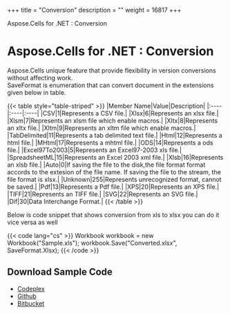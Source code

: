 +++
title = "Conversion" 
description = "" 
weight = 16817 
+++

Aspose.Cells for .NET : Conversion  

# Aspose.Cells for .NET : Conversion


Aspose.Cells unique feature that provide flexibility in version conversions without affecting work.  
SaveFormat is enumeration that can convert document in the extensions given below in table.

{{< table style="table-striped" >}}
|Member Name|Value|Description|
|:----|:----|:----|
|CSV|1|Represents a CSV file.|
|Xlsx|6|Represents an xlsx file.|
|Xlsm|7|Represents an xlsm file which enable macros.|
|Xltx|8|Represents an xltx file.|
|Xltm|9|Represents an xltm file which enable macros.|
|TabDelimited|11|Represents a tab delimited text file.|
|Html|12|Represents a html file.|
|MHtml|17|Represents a mhtml file.|
|ODS|14|Represents a ods file.|
|Excel97To2003|5|Represents an Excel97-2003 xls file.|
|SpreadsheetML|15|Represents an Excel 2003 xml file.|
|Xlsb|16|Represents an xlsb file.|
|Auto|0|If saving the file to the disk,the file format format accords to the extesion of the file name.  If saving the file to the stream, the file format is xlsx.|
|Unknown|255|Represents unrecognized format, cannot be saved.|
|Pdf|13|Represents a Pdf file.|
|XPS|20|Represents an XPS file.|
|TIFF|21|Represents an TIFF file.|
|SVG|22|Represents an SVG file.|
|Dif|30|Data Interchange Format.|
{{< /table >}}

Below is code snippet that shows conversion from xls to xlsx you can do it vice versa as well

{{< code lang="cs" >}}
Workbook workbook = new Workbook("Sample.xls");
workbook.Save("Converted.xlsx", SaveFormat.Xlsx);
{{< /code >}}

## Download Sample Code

*   [Codeplex](https://asposevsto.codeplex.com/downloads/get/813302)
*   [Github](https://github.com/asposemarketplace/Aspose_for_VSTO/releases/download/7/Conversion.between.Excel.Formats.Aspose.Cells.zip)
*   [Bitbucket](https://bitbucket.org/asposemarketplace/aspose-for-vsto/downloads/Conversion%20between%20Excel%20Formats%20%28Aspose.Cells%29.zip)

